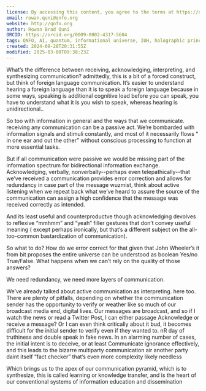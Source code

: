 ```yaml
---
license: By accessing this content, you agree to the terms at https://qnfo.org/LICENSE
email: rowan.quni@qnfo.org
website: http://qnfo.org
author: Rowan Brad Quni
ORCID: https://orcid.org/0009-0002-4317-5604
tags: QNFO, AI, quantum, informational universe, IUH, holographic principle
created: 2024-09-28T20:31:55Z
modified: 2025-03-08T09:38:23Z
---
```


What’s the difference between receiving, acknowledging, interpreting, and synthesizing communication? admittedly, this is a bit of a forced construct, but think of foreign language communication. It’s easier to understand hearing a foreign language than it is to speak a foreign language because in some ways, speaking is additional cognitive load before you can speak, you have to understand what it is you wish to speak, whereas hearing is unidirectional..

So too with information in general and the ways that we communicate. receiving any communication can be a passive act. We’re bombarded with information signals and stimuli constantly, and most of it necessarily flows “ in one ear and out the other” without conscious processing to function at more essential tasks.

But if all communication were passive we would be missing part of the information spectrum for bidirectional information exchange. Acknowledging, verbally, nonverbally--perhaps even telepathically--that we’ve received a communication provides error correction and allows for redundancy in case part of the message wuzmist, think about active listening when we repeat back what we’ve heard to assure the source of the communication can assign a high confidence that the message was received correctly as intended.

And its least useful and counterproductve though acknowledging devolves to reflexive “mmhmm” and “yeah” filler gestures that don’t convey useful meaning ( except perhaps ironically, but that’s a different subject on the all-too-common bastardization of communication).

So what to do? How do we error correct for that given that John Wheeler’s it from bit proposes the entire universe can be understood as boolean Yes/no True/False. What happens when we can’t rely on the quality of those answers?

We need redundancy, we need more layers of communication.

We’ve already talked about active communication as interpreting. here too. There are plenty of pitfalls, depending on whether the communication sender has the opportunity to verify or weather like so much of our broadcast media end, digital lives. Our messages are broadcast, and so if I watch the news or read a Twitter Post, I can either passage Acknowledge or receive a message? Or I can even think critically about it bud, it becomes difficult for the initial sender to verify even if they wanted to. nR day of truthiness and double speak in fake news. In an alarming number of cases, the initial intent is to deceive, or at least
Communicate ignorance effectively, and this leads to the bizarre multiparty communication air another party daint itself “fact checker” that’s even more complexity likely needless

Which brings us to the apex of our communication pyramid, which is to synthesize, this is called learning or knowledge transfer, and is the heart of our conventional systems of information education and dissemination
